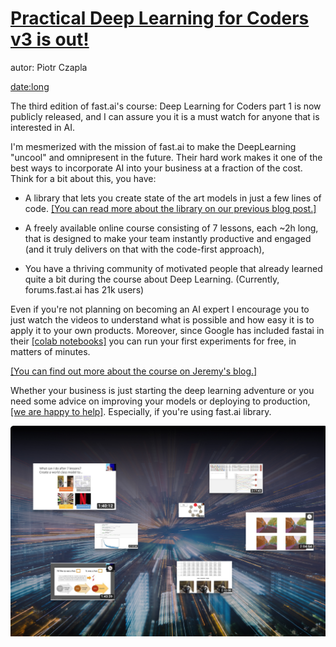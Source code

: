 [Practical Deep Learning for Coders v3 is out!](practical-deep-learning-for-coders-v3-is-out.html)
==========================================================================================================

autor: Piotr Czapla

[date:long](practical-deep-learning-for-coders-v3-is-out.html)

The third edition of fast.ai's course: Deep Learning for Coders part 1
is now publicly released, and I can assure you it is a must watch for
anyone that is interested in AI.

I'm mesmerized with the mission of fast.ai to make the DeepLearning
"uncool" and omnipresent in the future. Their hard work makes it one of
the best ways to incorporate AI into your business at a fraction of the
cost. Think for a bit about this, you have:

-   A library that lets you create state of the art models in just a few
    lines of code. [[You can read more about the library on our previous
    blog post.]](fastai-v1.html)

-   A freely available online course consisting of 7 lessons, each \~2h
    long, that is designed to make your team instantly productive and
    engaged (and it truly delivers on that with the code-first
    approach),

-   You have a thriving community of motivated people that already
    learned quite a bit during the course about Deep Learning.
    (Currently, forums.fast.ai has 21k users)

Even if you're not planning on becoming an AI expert I encourage you to
just watch the videos to understand what is possible and how easy it is
to apply it to your own products. Moreover, since Google has included
fastai in their [[colab
notebooks]](https://twitter.com/jeremyphoward/status/1089128401368018945)
you can run your first experiments for free, in matters of minutes.

[[You can find out more about the course on Jeremy\'s
blog.]](https://www.fast.ai/2019/01/24/course-v3/)

Whether your business is just starting the deep learning adventure or
you need some advice on improving your models or deploying to
production, [[we are happy to
help]](contact-us/index.html).
Especially, if you're using fast.ai library.

![pic](45.jpeg)